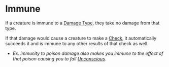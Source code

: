 # Immune

If a creature is immune to a [Damage Type](../Damage%20Types/!Damage%20Types.md), they take no damage from that type.

If that damage would cause a creature to make a [Check](../Game%20Procedures/Check.md), it automatically succeeds it and is immune to any other results of that check as well.

- *Ex. immunity to poison damage also makes you immune to the effect of that poison causing you to fall [Unconscious](Unconscious.md).*
